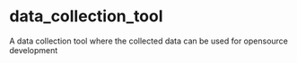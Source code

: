 # data_collection_tool
A data collection tool where the collected data can be used for opensource development
